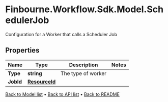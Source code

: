 # Finbourne.Workflow.Sdk.Model.SchedulerJob
Configuration for a Worker that calls a Scheduler Job

## Properties

Name | Type | Description | Notes
------------ | ------------- | ------------- | -------------
**Type** | **string** | The type of worker | 
**JobId** | [**ResourceId**](ResourceId.md) |  | 

[Back to Model list](../README.md#documentation-for-models) &#8226; [Back to API list](../README.md#documentation-for-api-endpoints) &#8226; [Back to README](../README.md)

